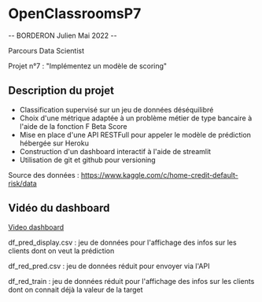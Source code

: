 # OpenClassroomsP7
 
-- BORDERON Julien  Mai 2022 --

Parcours Data Scientist

Projet n°7 : "Implémentez un modèle de scoring"

## Description du projet
* Classification supervisé sur un jeu de données déséquilibré 
* Choix d'une métrique adaptée à un problème métier de type bancaire à l'aide de la fonction F Beta Score
* Mise en place d'une API RESTFull pour appeler le modèle de prédiction hébergée sur Heroku
* Construction d'un dashboard interactif à l'aide de streamlit
* Utilisation de git et github pour versioning

Source des données : https://www.kaggle.com/c/home-credit-default-risk/data

## Vidéo du dashboard 
[Video dashboard](https://youtu.be/Xrx6LvBNug0)


df_pred_display.csv : jeu de données pour l'affichage des infos sur les clients dont on veut la prédiction

df_red_pred.csv : jeu de données réduit pour envoyer via l'API

df_red_train : jeu de données réduit pour l'affichage des infos sur les clients dont on connait déjà la valeur de la target
